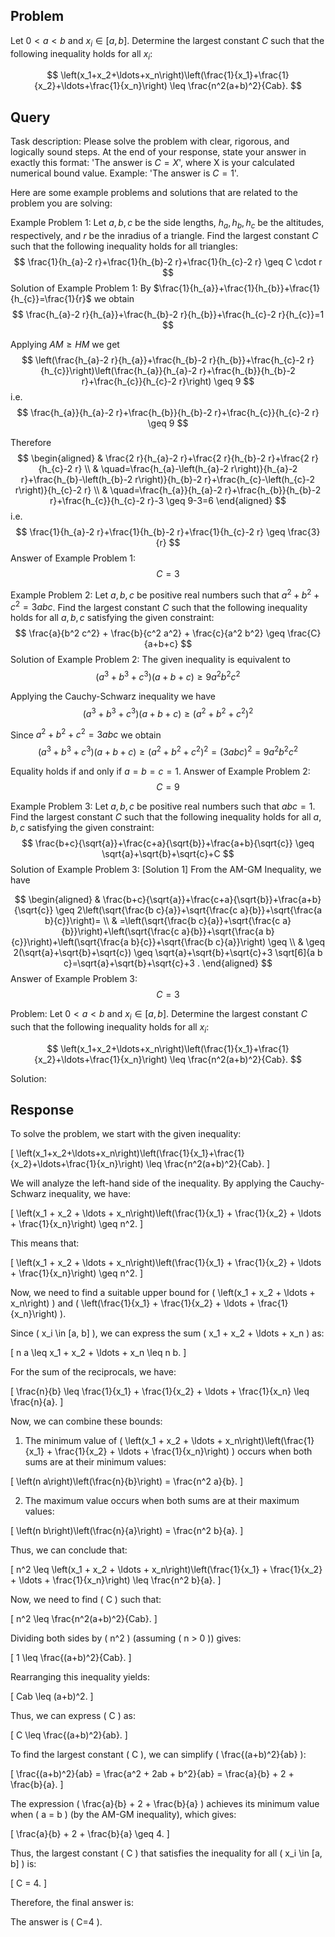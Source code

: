 ## Problem

Let $0 < a < b$ and $x_i \in [a, b]$. Determine the largest constant $C$ such that the following inequality holds for all $x_i$:

$$
\left(x_1+x_2+\ldots+x_n\right)\left(\frac{1}{x_1}+\frac{1}{x_2}+\ldots+\frac{1}{x_n}\right) \leq \frac{n^2(a+b)^2}{Cab}.
$$

## Query

Task description: Please solve the problem with clear, rigorous, and logically sound steps. At the end of your response, state your answer in exactly this format: 'The answer is $C=X$', where X is your calculated numerical bound value. Example: 'The answer is $C=1$'.

Here are some example problems and solutions that are related to the problem you are solving:

Example Problem 1: Let $a, b, c$ be the side lengths, $h_{a}, h_{b}, h_{c}$ be the altitudes, respectively, and $r$ be the inradius of a triangle. Find the largest constant $C$ such that the following inequality holds for all triangles:
$$
\frac{1}{h_{a}-2 r}+\frac{1}{h_{b}-2 r}+\frac{1}{h_{c}-2 r} \geq C \cdot r
$$
Solution of Example Problem 1: By $\frac{1}{h_{a}}+\frac{1}{h_{b}}+\frac{1}{h_{c}}=\frac{1}{r}$ we obtain
$$
\frac{h_{a}-2 r}{h_{a}}+\frac{h_{b}-2 r}{h_{b}}+\frac{h_{c}-2 r}{h_{c}}=1
$$

Applying $A M \geq H M$ we get
$$
\left(\frac{h_{a}-2 r}{h_{a}}+\frac{h_{b}-2 r}{h_{b}}+\frac{h_{c}-2 r}{h_{c}}\right)\left(\frac{h_{a}}{h_{a}-2 r}+\frac{h_{b}}{h_{b}-2 r}+\frac{h_{c}}{h_{c}-2 r}\right) \geq 9
$$
i.e.
$$
\frac{h_{a}}{h_{a}-2 r}+\frac{h_{b}}{h_{b}-2 r}+\frac{h_{c}}{h_{c}-2 r} \geq 9
$$

Therefore
$$
\begin{aligned}
& \frac{2 r}{h_{a}-2 r}+\frac{2 r}{h_{b}-2 r}+\frac{2 r}{h_{c}-2 r} \\
& \quad=\frac{h_{a}-\left(h_{a}-2 r\right)}{h_{a}-2 r}+\frac{h_{b}-\left(h_{b}-2 r\right)}{h_{b}-2 r}+\frac{h_{c}-\left(h_{c}-2 r\right)}{h_{c}-2 r} \\
& \quad=\frac{h_{a}}{h_{a}-2 r}+\frac{h_{b}}{h_{b}-2 r}+\frac{h_{c}}{h_{c}-2 r}-3 \geq 9-3=6
\end{aligned}
$$
i.e.
$$
\frac{1}{h_{a}-2 r}+\frac{1}{h_{b}-2 r}+\frac{1}{h_{c}-2 r} \geq \frac{3}{r}
$$
Answer of Example Problem 1: $$C = 3$$

Example Problem 2: Let $a, b, c$ be positive real numbers such that $a^2 + b^2 + c^2 = 3abc$. Find the largest constant $C$ such that the following inequality holds for all $a, b, c$ satisfying the given constraint:
$$
\frac{a}{b^2 c^2} + \frac{b}{c^2 a^2} + \frac{c}{a^2 b^2} \geq \frac{C}{a+b+c}
$$
Solution of Example Problem 2: The given inequality is equivalent to
$$
\left(a^{3}+b^{3}+c^{3}\right)(a+b+c) \geq 9 a^{2} b^{2} c^{2}
$$

Applying the Cauchy-Schwarz inequality we have
$$
\left(a^{3}+b^{3}+c^{3}\right)(a+b+c) \geq\left(a^{2}+b^{2}+c^{2}\right)^{2}
$$

Since $a^{2}+b^{2}+c^{2}=3 a b c$ we obtain
$$
\left(a^{3}+b^{3}+c^{3}\right)(a+b+c) \geq\left(a^{2}+b^{2}+c^{2}\right)^{2}=(3 a b c)^{2}=9 a^{2} b^{2} c^{2}
$$

Equality holds if and only if $a=b=c=1$.
Answer of Example Problem 2: $$C = 9$$

Example Problem 3: Let $a, b, c$ be positive real numbers such that $a b c = 1$. Find the largest constant $C$ such that the following inequality holds for all $a, b, c$ satisfying the given constraint:
$$
\frac{b+c}{\sqrt{a}}+\frac{c+a}{\sqrt{b}}+\frac{a+b}{\sqrt{c}} \geq \sqrt{a}+\sqrt{b}+\sqrt{c}+C
$$
Solution of Example Problem 3: [Solution 1]
From the AM-GM Inequality, we have

$$
\begin{aligned}
& \frac{b+c}{\sqrt{a}}+\frac{c+a}{\sqrt{b}}+\frac{a+b}{\sqrt{c}} \geq 2\left(\sqrt{\frac{b c}{a}}+\sqrt{\frac{c a}{b}}+\sqrt{\frac{a b}{c}}\right)= \\
& =\left(\sqrt{\frac{b c}{a}}+\sqrt{\frac{c a}{b}}\right)+\left(\sqrt{\frac{c a}{b}}+\sqrt{\frac{a b}{c}}\right)+\left(\sqrt{\frac{a b}{c}}+\sqrt{\frac{b c}{a}}\right) \geq \\
& \geq 2(\sqrt{a}+\sqrt{b}+\sqrt{c}) \geq \sqrt{a}+\sqrt{b}+\sqrt{c}+3 \sqrt[6]{a b c}=\sqrt{a}+\sqrt{b}+\sqrt{c}+3 .
\end{aligned}
$$
Answer of Example Problem 3: $$C = 3$$


Problem: Let $0 < a < b$ and $x_i \in [a, b]$. Determine the largest constant $C$ such that the following inequality holds for all $x_i$:

$$
\left(x_1+x_2+\ldots+x_n\right)\left(\frac{1}{x_1}+\frac{1}{x_2}+\ldots+\frac{1}{x_n}\right) \leq \frac{n^2(a+b)^2}{Cab}.
$$

Solution:

## Response

To solve the problem, we start with the given inequality:

\[
\left(x_1+x_2+\ldots+x_n\right)\left(\frac{1}{x_1}+\frac{1}{x_2}+\ldots+\frac{1}{x_n}\right) \leq \frac{n^2(a+b)^2}{Cab}.
\]

We will analyze the left-hand side of the inequality. By applying the Cauchy-Schwarz inequality, we have:

\[
\left(x_1 + x_2 + \ldots + x_n\right)\left(\frac{1}{x_1} + \frac{1}{x_2} + \ldots + \frac{1}{x_n}\right) \geq n^2.
\]

This means that:

\[
\left(x_1 + x_2 + \ldots + x_n\right)\left(\frac{1}{x_1} + \frac{1}{x_2} + \ldots + \frac{1}{x_n}\right) \geq n^2.
\]

Now, we need to find a suitable upper bound for \( \left(x_1 + x_2 + \ldots + x_n\right) \) and \( \left(\frac{1}{x_1} + \frac{1}{x_2} + \ldots + \frac{1}{x_n}\right) \).

Since \( x_i \in [a, b] \), we can express the sum \( x_1 + x_2 + \ldots + x_n \) as:

\[
n a \leq x_1 + x_2 + \ldots + x_n \leq n b.
\]

For the sum of the reciprocals, we have:

\[
\frac{n}{b} \leq \frac{1}{x_1} + \frac{1}{x_2} + \ldots + \frac{1}{x_n} \leq \frac{n}{a}.
\]

Now, we can combine these bounds:

1. The minimum value of \( \left(x_1 + x_2 + \ldots + x_n\right)\left(\frac{1}{x_1} + \frac{1}{x_2} + \ldots + \frac{1}{x_n}\right) \) occurs when both sums are at their minimum values:

\[
\left(n a\right)\left(\frac{n}{b}\right) = \frac{n^2 a}{b}.
\]

2. The maximum value occurs when both sums are at their maximum values:

\[
\left(n b\right)\left(\frac{n}{a}\right) = \frac{n^2 b}{a}.
\]

Thus, we can conclude that:

\[
n^2 \leq \left(x_1 + x_2 + \ldots + x_n\right)\left(\frac{1}{x_1} + \frac{1}{x_2} + \ldots + \frac{1}{x_n}\right) \leq \frac{n^2 b}{a}.
\]

Now, we need to find \( C \) such that:

\[
n^2 \leq \frac{n^2(a+b)^2}{Cab}.
\]

Dividing both sides by \( n^2 \) (assuming \( n > 0 \)) gives:

\[
1 \leq \frac{(a+b)^2}{Cab}.
\]

Rearranging this inequality yields:

\[
Cab \leq (a+b)^2.
\]

Thus, we can express \( C \) as:

\[
C \leq \frac{(a+b)^2}{ab}.
\]

To find the largest constant \( C \), we can simplify \( \frac{(a+b)^2}{ab} \):

\[
\frac{(a+b)^2}{ab} = \frac{a^2 + 2ab + b^2}{ab} = \frac{a}{b} + 2 + \frac{b}{a}.
\]

The expression \( \frac{a}{b} + 2 + \frac{b}{a} \) achieves its minimum value when \( a = b \) (by the AM-GM inequality), which gives:

\[
\frac{a}{b} + 2 + \frac{b}{a} \geq 4.
\]

Thus, the largest constant \( C \) that satisfies the inequality for all \( x_i \in [a, b] \) is:

\[
C = 4.
\]

Therefore, the final answer is:

The answer is \( C=4 \).